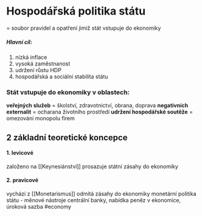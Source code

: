 # Hospodářská politika státu
= soubor pravidel a opatření jimiž stát vstupuje do ekonomiky
##### Hlavní cíl:
1. nízká inflace
2. vysoká zaměstnanost
3. udržení růstu HDP
4. hospodářská a sociální stabilita státu
### Stát vstupuje do ekonomiky v oblastech:
**veřejných služeb** = školství, zdravotnictví, obrana, doprava
**negativních externalit** = ocharana životního prostředí
**udržení hospodářské soutěže** = omezování monopolu firem
## 2 základní teoretické koncepce
#### 1. levicové
založeno na [[Keynesiánství]]
prosazuje státní zásahy do ekonomiky
#### 2. pravicové
vychází z [[Monetarismus]]
odmítá zásahy do ekonomiky
monetární politika státu - měnové nástroje centrální banky, nabídka peněz v ekonomice, úroková sazba 
#economy 
